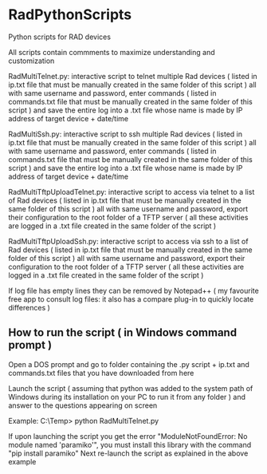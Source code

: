 # RadPythonScripts
Python scripts for RAD devices

All scripts contain commments to maximize understanding and customization

RadMultiTelnet.py: interactive script to telnet multiple Rad devices ( listed in ip.txt file that must be manually created in the same folder of this script ) all with same username and password, enter commands ( listed in commands.txt file that must be manually created in the same folder of this script ) and save the entire log into a .txt file whose name is made by IP address of target device + date/time

RadMultiSsh.py: interactive script to ssh multiple Rad devices ( listed in ip.txt file that must be manually created in the same folder of this script ) all with same username and password, enter commands ( listed in commands.txt file that must be manually created in the same folder of this script ) and save the entire log into a .txt file whose name is made by IP address of target device + date/time

RadMultiTftpUploadTelnet.py: interactive script to access via telnet to a list of Rad devices ( listed in ip.txt file that must be manually created in the same folder of this script ) all with same username and password, export their configuration to the root folder of a TFTP server ( all these activities are logged in a .txt file created in the same folder of the script )

RadMultiTftpUploadSsh.py: interactive script to access via ssh to a list of Rad devices ( listed in ip.txt file that must be manually created in the same folder of this script ) all with same username and password, export their configuration to the root folder of a TFTP server ( all these activities are logged in a .txt file created in the same folder of the script )

If log file has empty lines they can be removed by Notepad++ ( my favourite free app to consult log files: it also has a compare plug-in to quickly locate differences )

## How to run the script ( in Windows command prompt )

Open a DOS prompt and go to folder containing the .py script + ip.txt and commands.txt files that you have downloaded from here

Launch the script ( assuming that python was added to the system path of Windows during its installation on your PC to run it from any folder ) and answer to the questions appearing on screen

Example: C:\Temp> python RadMultiTelnet.py

If upon launching the script you get the error "ModuleNotFoundError: No module named 'paramiko'", you must install this library with the command "pip install paramiko"
Next re-launch the script as explained in the above example
